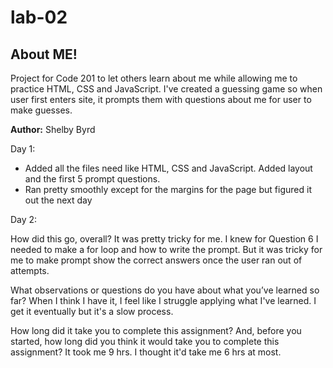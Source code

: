 # lab-02

## About ME!
Project for Code 201 to let others learn about me while allowing me to practice HTML, CSS and JavaScript. I've created a guessing game so when user first enters site, it prompts them with questions about me for user to make guesses.

**Author:** Shelby Byrd

Day 1:
- Added all the files need like HTML, CSS and JavaScript. Added layout and the first 5 prompt questions.
- Ran pretty smoothly except for the margins for the page but figured it out the next day

Day 2:

How did this go, overall?
It was pretty tricky for me. I knew for Question 6 I needed to make a for loop and how to write the prompt. But it was tricky for me to make prompt show the correct answers once the user ran out of attempts.

What observations or questions do you have about what you’ve learned so far?
When I think I have it, I feel like I struggle applying what I've learned. I get it eventually but it's a slow process.

How long did it take you to complete this assignment? And, before you started, how long did you think it would take you to complete this assignment?
It took me 9 hrs. I thought it'd take me 6 hrs at most.

